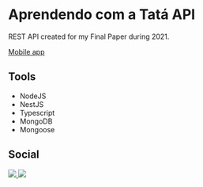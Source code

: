 # Aprendendo com a Tatá API

<p>REST API created for my Final Paper during 2021.

[Mobile app](https://github.com/andr30z/aprendendo-com-a-tata-mobile)
</p>
<h2>Tools</h2>
 <ul>
   <li>NodeJS</li>
   <li>NestJS</li>
   <li>Typescript</li>
   <li>MongoDB</li>
   <li>Mongoose</li>
</ul>

<h2>Social</h2>

<a target="_blank" href="https://twitter.com/andr3zinh000">
  <img src="https://img.shields.io/badge/Twitter-1DA1F2?style=for-the-badge&logo=twitter&logoColor=white" />
</a>
<a target="_blank" href="mailto:andrelp1015@gmail.com">
<img src="https://img.shields.io/badge/Gmail-D14836?style=for-the-badge&logo=gmail&logoColor=white" />
</a>